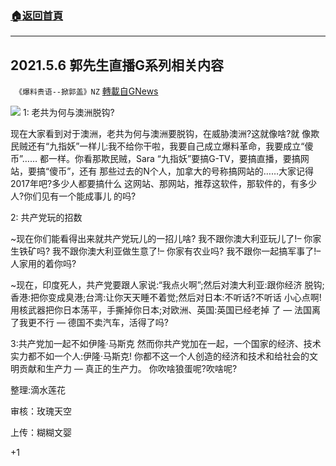 ###  [:house:返回首頁](https://github.com/ourhimalayas/txt)
---

## 2021.5.6 郭先生直播G系列相关内容
` 《爆料贵语--掀郭盖》NZ` [轉載自GNews](https://gnews.org/zh-hans/1249567/)

![]()![](https://gnews-media-offload.s3.amazonaws.com/wp-content/uploads/2021/05/16225658/5.6.jpeg)
1: 老共为何与澳洲脱钩?

现在大家看到对于澳洲，老共为何与澳洲要脱钩，在威胁澳洲?这就像啥?就 像欺民贼还有“九指妖”一样儿:我不给你干啦，我要自己成立爆料革命，我要成立“傻币”…… 都一样。你看那欺民贼，Sara “九指妖”要搞G-TV，要搞直播，要搞网站，要搞“傻币”，还有 那些过去的N个人，加拿大的号称搞网站的……大家记得2017年吧?多少人都要搞什么 这网站、那网站，推荐这软件，那软件的，有多少人?你们见有一个能成事儿 的吗?

2: 共产党玩的招数

~现在你们能看得出来就共产党玩儿的一招儿啥? 我不跟你澳大利亚玩儿了!– 你家生铁矿吗? 我不跟你澳大利亚做生意了!– 你家有农业吗? 我不跟你一起搞军事了!– 人家用的着你吗?

~现在，印度死人，共产党要跟人家说:“我点火啊”;然后对澳大利亚:跟你经济 脱钩;香港:把你变成臭港;台湾:让你天天睡不着觉;然后对日本:不听话?不听话 小心点啊!用核武器把你日本荡平，手撕掉你日本;对欧洲、英国:英国已经老掉 了 — 法国离了我更不行 — 德国不卖汽车，活得了吗?

3:共产党加一起不如伊隆·马斯克 然而你共产党加在一起，一个国家的经济、技术实力都不如一个人:伊隆·马斯克! 你都不这一个人创造的经济和技术和给社会的文明贡献和生产力 — 真正的生产力。 你吹啥狼蛋呢?吹啥呢?



整理:滴水莲花

审核：玫瑰天空

上传：糊糊文婴

+1
